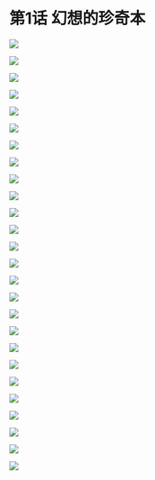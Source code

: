 # 第1话 幻想的珍奇本

![](../official/dflny/1/IMG_0001.jpg)

![](../official/dflny/1/IMG_0002.jpg)

![](../official/dflny/1/IMG_0002_2.jpg)

![](../official/dflny/1/IMG_0004.jpg)

![](../official/dflny/1/IMG_0005.jpg)

![](../official/dflny/1/IMG_0006.jpg)

![](../official/dflny/1/IMG_0007.jpg)

![](../official/dflny/1/IMG_0008.jpg)

![](../official/dflny/1/IMG_0009.jpg)

![](../official/dflny/1/IMG_0010.jpg)

![](../official/dflny/1/IMG_0011.jpg)

![](../official/dflny/1/IMG_0012.jpg)

![](../official/dflny/1/IMG_0013.jpg)

![](../official/dflny/1/IMG_0014.jpg)

![](../official/dflny/1/IMG_0015.jpg)

![](../official/dflny/1/IMG_0016.jpg)

![](../official/dflny/1/IMG_0017.jpg)

![](../official/dflny/1/IMG_0018.jpg)

![](../official/dflny/1/IMG_0019.jpg)

![](../official/dflny/1/IMG_0020.jpg)

![](../official/dflny/1/IMG_0021.jpg)

![](../official/dflny/1/IMG_0022.jpg)

![](../official/dflny/1/IMG_0023.jpg)

![](../official/dflny/1/IMG_0024.jpg)

![](../official/dflny/1/IMG_0025.jpg)

![](../official/dflny/1/IMG_0026.jpg)
